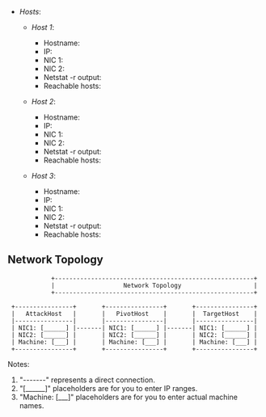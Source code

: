 + *Hosts*:
  + _Host 1_:
    - Hostname:
    - IP:
    - NIC 1:
    - NIC 2:
    - Netstat -r output:
    - Reachable hosts:

  + _Host 2_:
    - Hostname:
    - IP:
    - NIC 1:
    - NIC 2:
    - Netstat -r output:
    - Reachable hosts:

  + _Host 3_:
    - Hostname:
    - IP:
    - NIC 1:
    - NIC 2:
    - Netstat -r output:
    - Reachable hosts:

## Network Topology
```
            +-------------------------------------------------------+
            |                   Network Topology                    |
            +-------------------------------------------------------+

 +----------------+       +----------------+       +----------------+
 |   AttackHost   |       |   PivotHost    |       |  TargetHost    |
 |----------------|       |----------------|       |----------------|
 | NIC1: [______] |-------| NIC1: [______] |-------| NIC1: [______] |
 | NIC2: [______] |       | NIC2: [______] |       | NIC2: [______] |
 | Machine: [___] |       | Machine: [___] |       | Machine: [___] |
 +----------------+       +----------------+       +----------------+
```

Notes:
1. "-------" represents a direct connection.
2. "[______]" placeholders are for you to enter IP ranges.
3. "Machine: [___]" placeholders are for you to enter actual machine names.
